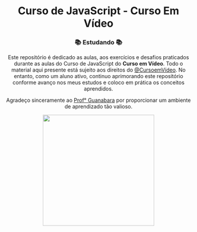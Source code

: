 <div align="center">
 
# Curso de JavaScript - Curso Em Vídeo
### 📚 Estudando 📚

<p text-align="justify">
 
 Este repositório é dedicado as aulas, aos exercícios e desafios praticados durante as aulas do Curso de JavaScript do **Curso em Vídeo**. Todo o material aqui presente está sujeito aos direitos do [@CursoemVídeo](https://github.com/cursoemvideo). No entanto, como um aluno ativo, continuo aprimorando este repositório conforme avanço nos meus estudos e coloco em prática os conceitos aprendidos.</p>

<p text-align="justify">
 
 Agradeço sinceramente ao [Prof° Guanabara](https://github.com/gustavoguanabara) por proporcionar um ambiente de aprendizado tão valioso.</p>

 <img src="https://cdn.jsdelivr.net/gh/devicons/devicon@latest/icons/javascript/javascript-original.svg" width="300px" height="300px"/>
 
</div>
